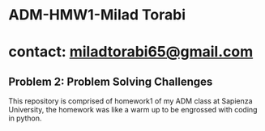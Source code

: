 # ADM-HMW1-Milad Torabi
# contact: miladtorabi65@gmail.com
## Problem 2: Problem Solving Challenges
This repository is comprised of homework1 of my ADM class at Sapienza University, 
the homework was like a warm up to be engrossed with coding in python. 
